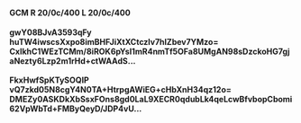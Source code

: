 #### GCM R 20/0c/400 L 20/0c/400
**gwY08BJvA3593qFy**<br/>**huTW4iwscsXxpo8imBHFJiXtXCtczlv7hlZbev7YMzo=**<br/>**CxIkhC1WEzTCMm/8iROK6pYsl1mR4nmTf5OFa8UMgAN98sDzckoHG7gjaNezty6Lzp2m1rHd+ctWAAdS...**<br/><br/>
**FkxHwfSpKTySOQIP**<br/>**vQ7zkd05N8cgY4N0TA+HtrpgAWiEG+cHbXnH34qz12o=**<br/>**DMEZy0ASKDkXbSsxFOns8gd0LaL9XECR0qdubLk4qeLcwBfvbopCbomi62VpWbTd+FMByQeyD/JDP4vU...**